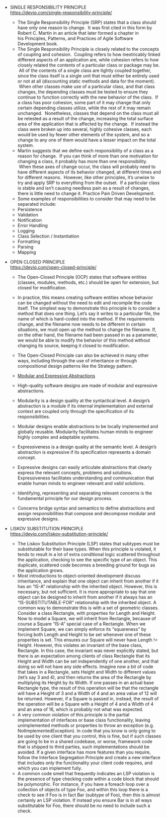 - SINGLE RESPONSIBILITY PRINCIPLE  
    https://deviq.com/single-responsibility-principle/

	- The Single Responsibility Principle (SRP) states that a class should have only one reason to change.  It was first cited in this form by Robert C. Martin in an article that later formed a chapter in his Principles, Patterns, and Practices of Agile Software Development book.
	- The Single Responsibility Principle is closely related to the concepts of coupling and cohesion.  Coupling refers to how inextricably linked different aspects of an application are, while cohesion refers to how closely related the contents of a particular class or package may be.  All of the contents of a single class are tightly coupled together, since the class itself is a single unit that must either be entirely used or not at all (discounting static methods and data for the moment).  When other classes make use of a particular class, and that class changes, the depending classes must be tested to ensure they continue to function correctly with the new behavior of the class.  If a class has poor cohesion, some part of it may change that only certain depending classes utilize, while the rest of it may remain unchanged.  Nonetheless, classes that depend on the class must all be retested as a result of the change, increasing the total surface area of the application that is affected by the change.  If instead the class were broken up into several, highly cohesive classes, each would be used by fewer other elements of the system, and so a change to any one of them would have a lesser impact on the total system.
	- Martin suggests that we define each responsibility of a class as a reason for change.  If you can think of more than one motivation for changing a class, it probably has more than one responsibility.  When these axes of change occur, the class will probably need to have different aspects of its behavior changed, at different times and for different reasons.  However, like other principles, it’s unwise to try and apply SRP to everything from the outset.  If a particular class is stable and isn’t causing needless pain as a result of changes, there is little need to change it. Practice Pain Driven Development.
	- Some examples of responsibilities to consider that may need to be separated include:
	- Persistence
	- Validation
	- Notification
	- Error Handling
	- Logging
	- Class Selection / Instantiation
	- Formatting
	- Parsing
	- Mapping

- OPEN CLOSED PRINCIPLE  
    https://deviq.com/open-closed-principle/

	- The Open-Closed Principle (OCP) states that software entities (classes, modules, methods, etc.) should be open for extension, but closed for modification.
	- In practice, this means creating software entities whose behavior can be changed without the need to edit and recompile the code itself. The simplest way to demonstrate this principle is to consider a method that does one thing. Let’s say it writes to a particular file, the name of which is hard-coded into the method. If the requirements change, and the filename now needs to be different in certain situations, we must open up the method to change the filename. If, on the other hand, the filename had been passed in as a parameter, we would be able to modify the behavior of this method without changing its source, keeping it closed to modification.
	- The Open-Closed Principle can also be achieved in many other ways, including through the use of inheritance or through compositional design patterns like the Strategy pattern.
	- [Modular and Expressive Abstractions](https://blog.symprise.net/articles/open-closed-principle-concerns-about-change-in-software-design)
	
	- High-quality software designs are made of modular and expressive abstractions.
	- Modularity is a design quality at the syntactical level. A design’s abstraction is a module if its internal implementation and external context are coupled only through the specification of its responsibilities.
	- Modular designs enable abstractions to be locally implemented and globally reusable. Modularity facilitates human minds to engineer highly complex and adaptable systems.
	- Expressiveness is a design quality at the semantic level. A design’s abstraction is expressive if its specification represents a domain concept.
	- Expressive designs can easily articulate abstractions that clearly express the relevant concepts, problems and solutions. Expressiveness facilitates understanding and communication that enable human minds to engineer relevant and valid solutions.
	- Identifying, representing and separating relevant concerns is the fundamental principle for our design process.
	- Concerns bridge syntax and semantics to define abstractions and assign responsibilities that compose and decompose modular and expressive designs.

- LISKOV SUBSTITUTION PRINCIPLE  
    https://deviq.com/liskov-substitution-principle/

	- The Liskov Substitution Principle (LSP) states that subtypes must be substitutable for their base types. When this principle is violated, it tends to result in a lot of extra conditional logic scattered throughout the application, checking to see the specific type of an object. This duplicate, scattered code becomes a breeding ground for bugs as the application grows.
	- Most introductions to object-oriented development discuss inheritance, and explain that one object can inherit from another if it has an “IS-A” relationship with the inherited object. However, this is necessary, but not sufficient. It is more appropriate to say that one object can be designed to inherit from another if it always has an “IS-SUBSTITUTABLE-FOR” relationship with the inherited object. A common way to demonstrate this is with a set of geometric classes. Consider a class Rectangle, with properties for Length and Height. Now to model a Square, we will inherit from Rectangle, because of course a Square “IS-A” special case of a Rectangle. When we implement Square, we can simply enforce its “squareness” by forcing both Length and Height to be set whenever one of these properties is set. This ensures our Square will never have Length != Height. However, this violates an invariant of the base class, Rectangle. In this case, the invariant was never explicitly stated, but there is an expectation among clients of class Rectangle that its Height and Width can be set independently of one another, and that doing so will not have any side effects. Imagine now a bit of code that takes in a Rectangle, sets Height and Width to different values (let’s say 3 and 4), and then returns the area of the Rectangle by multiplying its Height by its Width. If one passes in an actual base Rectangle type, the result of this operation will be that the rectangle will have a Height of 3 and a Width of 4 and an area value of 12 will be returned. However, if a Square is passed in, instead, the result of the operation will be a Square with a Height of 4 and a Width of 4 and an area of 16, which is probably not what was expected.
	- A very common violation of this principle is the partial implementation of interfaces or base class functionality, leaving unimplemented methods or properties to throw an exception (e.g. NotImplementedException). In code that you know is only going to be used by one client that you control, this is fine, but if such classes are going to be in a shared codebase, or worse, framework code that is shipped to third parties, such implementations should be avoided. If a given interface has more features than you require, follow the Interface Segregation Principle and create a new interface that includes only the functionality your client code requires, and which you can implement fully.
	- A common code smell that frequently indicates an LSP violation is the presence of type checking code within a code block that should be polymorphic. For instance, if you have a foreach loop over a collection of objects of type Foo, and within this loop there is a check to see if Foo is in fact Bar (subtype of Foo), then this is almost certainly an LSP violation. If instead you ensure Bar is in all ways substitutable for Foo, there should be no need to include such a check.